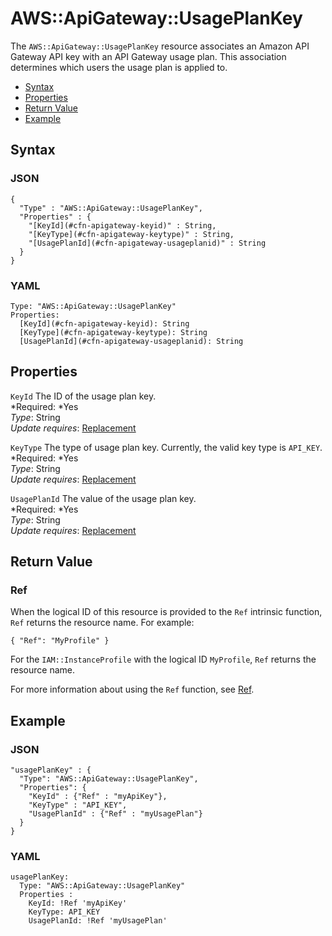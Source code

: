 # AWS::ApiGateway::UsagePlanKey<a name="aws-resource-apigateway-usageplankey"></a>

The `AWS::ApiGateway::UsagePlanKey` resource associates an Amazon API Gateway API key with an API Gateway usage plan\. This association determines which users the usage plan is applied to\.


+ [Syntax](#aws-resource-apigateway-usageplankey-syntax)
+ [Properties](#aws-resource-apigateway-usageplankey-properties)
+ [Return Value](#aws-resource-apigateway-usageplankey-returnvalues)
+ [Example](#aws-resource-apigateway-usageplankey-examples)

## Syntax<a name="aws-resource-apigateway-usageplankey-syntax"></a>

### JSON<a name="aws-resource-apigateway-usageplankey-syntax.json"></a>

```
{
  "Type" : "AWS::ApiGateway::UsagePlanKey",
  "Properties" : {
    "[KeyId](#cfn-apigateway-keyid)" : String,
    "[KeyType](#cfn-apigateway-keytype)" : String,
    "[UsagePlanId](#cfn-apigateway-usageplanid)" : String
  }
}
```

### YAML<a name="aws-resource-apigateway-usageplankey-syntax.yaml"></a>

```
Type: "AWS::ApiGateway::UsagePlanKey"
Properties:
  [KeyId](#cfn-apigateway-keyid): String
  [KeyType](#cfn-apigateway-keytype): String
  [UsagePlanId](#cfn-apigateway-usageplanid): String
```

## Properties<a name="aws-resource-apigateway-usageplankey-properties"></a>

`KeyId`  <a name="cfn-apigateway-keyid"></a>
The ID of the usage plan key\.  
*Required: *Yes  
*Type*: String  
*Update requires*: [Replacement](using-cfn-updating-stacks-update-behaviors.md#update-replacement)

`KeyType`  <a name="cfn-apigateway-keytype"></a>
The type of usage plan key\. Currently, the valid key type is `API_KEY`\.  
*Required: *Yes  
*Type*: String  
*Update requires*: [Replacement](using-cfn-updating-stacks-update-behaviors.md#update-replacement)

`UsagePlanId`  <a name="cfn-apigateway-usageplanid"></a>
The value of the usage plan key\.  
*Required: *Yes  
*Type*: String  
*Update requires*: [Replacement](using-cfn-updating-stacks-update-behaviors.md#update-replacement)

## Return Value<a name="aws-resource-apigateway-usageplankey-returnvalues"></a>

### Ref<a name="w3ab2c21c10c88c11b2"></a>

When the logical ID of this resource is provided to the `Ref` intrinsic function, `Ref` returns the resource name\. For example:

```
{ "Ref": "MyProfile" }
```

For the `IAM::InstanceProfile` with the logical ID `MyProfile`, `Ref` returns the resource name\.

For more information about using the `Ref` function, see [Ref](intrinsic-function-reference-ref.md)\.

## Example<a name="aws-resource-apigateway-usageplankey-examples"></a>

### JSON<a name="aws-resource-apigateway-usageplankey-example.json"></a>

```
"usagePlanKey" : {
  "Type": "AWS::ApiGateway::UsagePlanKey",
  "Properties": {
    "KeyId" : {"Ref" : "myApiKey"},
    "KeyType" : "API_KEY",
    "UsagePlanId" : {"Ref" : "myUsagePlan"}
  }
}
```

### YAML<a name="aws-resource-apigateway-usageplankey-example.yaml"></a>

```
usagePlanKey:
  Type: "AWS::ApiGateway::UsagePlanKey"
  Properties : 
    KeyId: !Ref 'myApiKey'
    KeyType: API_KEY
    UsagePlanId: !Ref 'myUsagePlan'
```